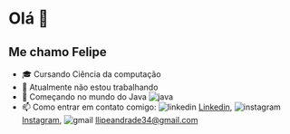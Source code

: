 # Olá 👋
## Me chamo Felipe

- 🎓 Cursando Ciência da computação
- 🔭 Atualmente não estou trabalhando 
- 🌱 Começando no mundo do Java ![java](https://user-images.githubusercontent.com/81371774/119203561-af481000-ba69-11eb-8a9c-8fe2dd5a3237.png)
- 📫 Como entrar em contato comigo: ![linkedin](https://user-images.githubusercontent.com/81371774/118325262-98d60d80-b4d9-11eb-81de-99c4082aa7e2.png)
[Linkedin](https://www.linkedin.com/in/luis-felipe-contrate/), ![instagram](https://user-images.githubusercontent.com/81371774/118325003-34b34980-b4d9-11eb-8a7d-9ed27d0adf0f.png) [Instagram](https://www.instagram.com/luis_felipe36/), ![gmail](https://user-images.githubusercontent.com/81371774/118325550-03874900-b4da-11eb-900a-facd6e74c024.png) <llipeandrade34@gmail.com>

